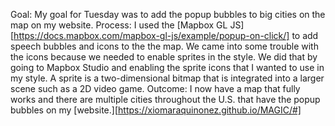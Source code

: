 Goal: My goal for Tuesday was to add the popup bubbles to big cities on the map on my website.
Process: I used the [Mapbox GL JS] [https://docs.mapbox.com/mapbox-gl-js/example/popup-on-click/] to add speech bubbles and icons to the the map. We came into some trouble with the icons because we needed to enable sprites in the style. We did that by going to Mapbox Studio and enabling the sprite icons that I wanted to use in my style. A sprite is a two-dimensional bitmap that is integrated into a larger scene such as a 2D video game.
Outcome: I now have a map that fully works and there are multiple cities throughout the U.S. that have the popup bubbles on my [website.][https://xiomaraquinonez.github.io/MAGIC/#]
